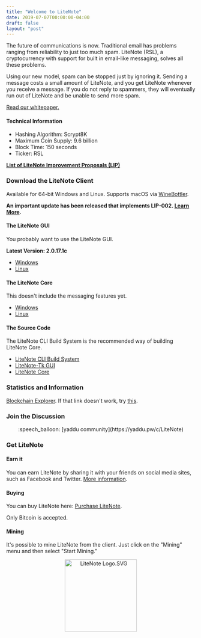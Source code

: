 ```yaml
---
title: "Welcome to LiteNote"
date: 2019-07-07T00:00:00-04:00
draft: false
layout: "post"
---
```


The future of communications is now. Traditional email has problems ranging from reliability to just too much spam.
LiteNote (RSL), a cryptocurrency with support for built in email-like messaging, solves all these problems.

Using our new model, spam can be stopped just by ignoring it. Sending a message costs a small amount of LiteNote,
and you get LiteNote whenever you receive a message. If you do not reply to spammers, they will eventually run out
of LiteNote and be unable to send more spam.

[Read our whitepaper.](/whitepaper)

#### Technical Information

* Hashing Algorithm: Scrypt8K
* Maximum Coin Supply: 9.6 billion
* Block Time: 150 seconds
* Ticker: RSL

**[List of LiteNote Improvement Proposals (LIP)](https://github.com/LiteNoteProject/LiteNote/issues?utf8=✓&q=LIP-)**

### Download the LiteNote Client

Available for 64-bit Windows and Linux. Supports macOS via [WineBottler](http://winebottler.kronenberg.org/).

**An important update has been released that implements LIP-002. [Learn More](https://github.com/LiteNoteProject/LiteNote/issues/1).**

#### The LiteNote GUI

You probably want to use the LiteNote GUI.

**Latest Version: 2.0.17.1c**

* [Windows](https://github.com/LiteNoteProject/litenote-tk/releases/download/2.0.17.1c/litenote-full-win64.zip)
* [Linux](https://github.com/LiteNoteProject/litenote-tk/releases/download/2.0.17.1c/litenote-full-linux64.tar.gz)

#### The LiteNote Core

This doesn't include the messaging features yet.

* [Windows](https://github.com/LiteNoteProject/litenote-builds/releases/download/0.17.1b/litenote-core-win64.zip)
* [Linux](https://github.com/LiteNoteProject/litenote-builds/releases/download/0.17.1b/litenote-core-linux64.tar.gz)

#### The Source Code

The LiteNote CLI Build System is the recommended way of building LiteNote Core.

* [LiteNote CLI Build System](https://github.com/LiteNoteProject/litenote-builds)
* [LiteNote-Tk GUI](https://github.com/LiteNoteProject/litenote-tk)
* [LiteNote Core](https://github.com/LiteNoteProject/litenote)

### Statistics and Information

[Blockchain Explorer](https://explorelitenote.serveo.net). If that link doesn't work, try [this](http://45.79.78.155:4502).
  
### Join the Discussion

<center>
:speech_balloon: [yaddu community](https://yaddu.pw/c/LiteNote)
</center>

### Get LiteNote

#### Earn it

You can earn LiteNote by sharing it with your friends on social media sites,
such as Facebook and Twitter. [More information](https://yaddu.pw/c/LiteNote/post/1562691469903.c456c144).

#### Buying

You can buy LiteNote here: [Purchase LiteNote](https://buylitenote.serveo.net).

Only Bitcoin is accepted.

#### Mining

It's possible to mine LiteNote from the client. Just click on the "Mining" menu and then select
"Start Mining."

<center>
<img alt="LiteNote Logo.SVG" src="/logo.svg" width="192" height="192">
</center>
